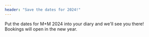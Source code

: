 ```yaml
---
header: "Save the dates for 2024!"
---
```


Put the dates for M+M 2024 into your diary and we'll see you there! Bookings will open in the new year.
